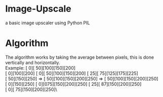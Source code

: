 # Image-Upscale
a basic image upscaler using Python PIL

# Algorithm
The algorithm works by taking the average between pixels, this is done vertically and horizontally. \
Example:
                                                  [  0][ 50][100][150][200]\
[  0][100][200]     [  0][ 50][100][150][200]     [ 25][ 75][125][175][225]\
[ 50][150][250] =>  [ 50][100][150][200][250] =>  [ 50][100][150][200][250]\
[  0][150][250]     [  0][075][150][200][250]     [ 25][ 87][150][200][250]\
                                                  [  0][ 75][150][200][250]\
                                                  
                                                  
